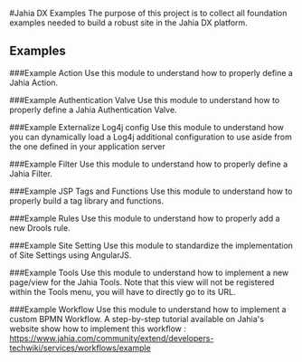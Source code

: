 #Jahia DX Examples
The purpose of this project is to collect all foundation examples needed to build a robust site in the Jahia DX platform.

## Examples

###Example Action
Use this module to understand how to properly define a Jahia Action.

###Example Authentication Valve
Use this module to understand how to properly define a Jahia Authentication Valve.

###Example Externalize Log4j config
Use this module to understand how you can dynamically load a Log4j additional configuration to use aside from the one
 defined in your application server

###Example Filter
Use this module to understand how to properly define a Jahia Filter.

###Example JSP Tags and Functions
Use this module to understand how to properly build a tag library and functions.

###Example Rules
Use this module to understand how to properly add a new Drools rule.

###Example Site Setting
Use this module to standardize the implementation of Site Settings using AngularJS.

###Example Tools
Use this module to understand how to implement a new page/view for the Jahia Tools. Note that this view will not be
registered within the Tools menu, you will have to directly go to its URL.

###Example Workflow
Use this module to understand how to implement a custom BPMN Workflow. A step-by-step tutorial available on Jahia's
website show how to implement this workflow : https://www.jahia.com/community/extend/developers-techwiki/services/workflows/example